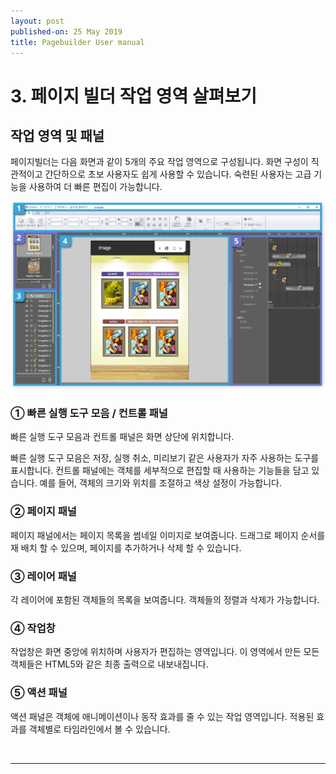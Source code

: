 ```yaml
---
layout: post
published-on: 25 May 2019
title: Pagebuilder User manual
---
```


# 3. 페이지 빌더 작업 영역 살펴보기

## 작업 영역 및 패널

페이지빌더는 다음 화면과 같이 5개의 주요 작업 영역으로 구성됩니다. 
화면 구성이 직관적이고 간단하으로 초보 사용자도 쉽게 사용할 수 있습니다. 
숙련된 사용자는 고급 기능을 사용하여 더 빠른 편집이 가능합니다.

<img src='./figure/03-inter.jpg'>


### ① 빠른 실행 도구 모음 / 컨트롤 패널

빠른 실행 도구 모음과 컨트롤 패널은 화면 상단에 위치합니다. 

빠른 실행 도구 모음은 저장, 실행 취소, 미리보기 같은 사용자가 자주 사용하는 도구를 표시합니다. 컨트롤 패널에는 객체를 세부적으로 편집할 때 사용하는 기능들을 담고 있습니다. 예를 들어, 객체의 크기와 위치를 조절하고 색상 설정이 가능합니다.

### ② 페이지 패널

페이지 패널에서는 페이지 목록을 썸네일 이미지로 보여줍니다. 
드래그로 페이지 순서를 재 배치 할 수 있으며, 페이지를 추가하거나 삭제 할 수 있습니다.

### ③ 레이어 패널

각 레이어에 포함된 객체들의 목록을 보여줍니다. 객체들의 정렬과 삭제가 가능합니다.

### ④ 작업창

작업창은 화면 중앙에 위치하며 사용자가 편집하는 영역입니다. 이 영역에서 만든 모든 객체들은 HTML5와 같은 최종 출력으로 내보내집니다. 

### ⑤ 액션 패널

액션 패널은 객체에 애니메이션이나 동작 효과를 줄 수 있는 작업 영역입니다. 적용된 효과를 객체별로 타임라인에서 볼 수 있습니다. 

<br>

------------------------------------
